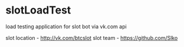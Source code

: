 slotLoadTest
============

load testing application for slot bot via vk.com api

slot location - http://vk.com/btcslot
slot team - https://github.com/Slko
